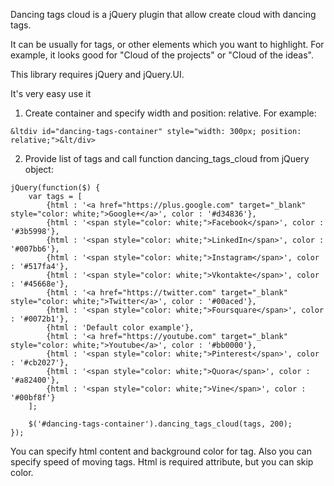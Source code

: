 Dancing tags cloud is a jQuery plugin that allow create cloud with dancing tags.

It can be usually for tags, or other elements which you want to highlight.
For example, it looks good for "Cloud of the projects" or "Cloud of the ideas".

This library requires jQuery and jQuery.UI.

It's very easy use it

1. Create container and specify width and position: relative. For example:
```
&ltdiv id="dancing-tags-container" style="width: 300px; position: relative;">&lt/div>
```

2. Provide list of tags and call function dancing_tags_cloud from jQuery object:

```
jQuery(function($) {
    var tags = [
        {html : '<a href="https://plus.google.com" target="_blank" style="color: white;">Google+</a>', color : '#d34836'},
        {html : '<span style="color: white;">Facebook</span>', color : '#3b5998'},
        {html : '<span style="color: white;">LinkedIn</span>', color : '#007bb6'},
        {html : '<span style="color: white;">Instagram</span>', color : '#517fa4'},
        {html : '<span style="color: white;">Vkontakte</span>', color : '#45668e'},
        {html : '<a href="https://twitter.com" target="_blank" style="color: white;">Twitter</a>', color : '#00aced'},
        {html : '<span style="color: white;">Foursquare</span>', color : '#0072b1'},
        {html : 'Default color example'},
        {html : '<a href="https://youtube.com" target="_blank" style="color: white;">Youtube</a>', color : '#bb0000'},
        {html : '<span style="color: white;">Pinterest</span>', color : '#cb2027'},
        {html : '<span style="color: white;">Quora</span>', color : '#a82400'},
        {html : '<span style="color: white;">Vine</span>', color : '#00bf8f'}
    ];

    $('#dancing-tags-container').dancing_tags_cloud(tags, 200);
});
```

You can specify html content and background color for tag. Also you can specify speed of moving tags.
Html is required attribute, but you can skip color.